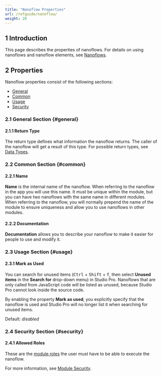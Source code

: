 ```yaml
---
title: "Nanoflow Properties"
url: /refguide/nanoflow/
weight: 20
---
```


## 1 Introduction

This page describes the properties of nanoflows. For details on using nanoflows and nanoflow elements, see [Nanoflows](/refguide/nanoflows/).

## 2 Properties

Nanoflow properties consist of the following sections:

* [General](#general)
* [Common](#common)
* [Usage](#usage)
* [Security](#security)

### 2.1 General Section {#general}

#### 2.1.1 Return Type

The return type defines what information the nanoflow returns. The caller of the nanoflow will get a result of this type. For possible return types, see [Data Types](/refguide/data-types/).

### 2.2 Common Section {#common}

#### 2.2.1 Name

**Name** is the internal name of the nanoflow. When referring to the nanoflow in the app you will use this name. It must be unique within the module, but you can have two nanoflows with the same name in different modules. When referring to the nanoflow, you will normally prepend the name of the module to ensure uniqueness and allow you to use nanoflows in other modules.

#### 2.2.2 Documentation

**Documentation** allows you to describe your nanoflow to make it easier for people to use and modify it.

### 2.3 Usage Section {#usage}

#### 2.3.1 Mark as Used

You can search for unused items (<kbd>Ctrl</kbd> + <kbd>Shift</kbd> + <kbd>f</kbd>, then select **Unused items** in the **Search for** drop-down menu) in Studio Pro. Nanoflows that are only called from JavaScript code will be listed as unused, because Studio Pro cannot look inside the source code.

By enabling the property **Mark as used**, you explicitly specify that the nanoflow is used and Studio Pro will no longer list it when searching for unused items.

Default: *disabled*

### 2.4 Security Section {#security}

#### 2.4.1 Allowed Roles

These are the [module roles](/refguide/module-security/#module-role) the user must have to be able to execute the nanoflow.

For more information, see [Module Security](/refguide/module-security/).
